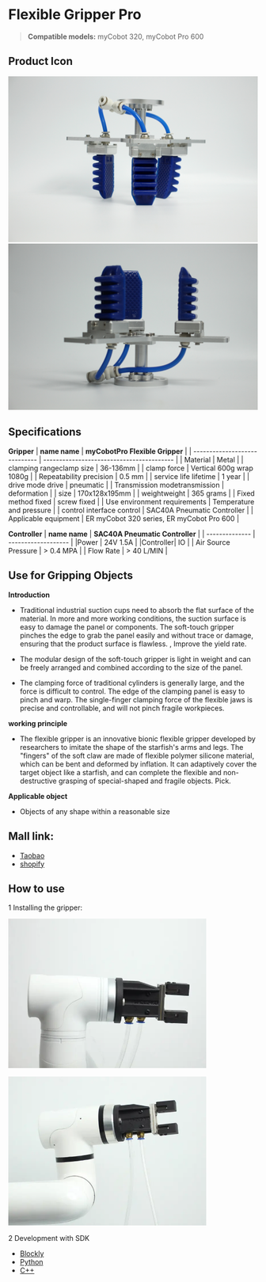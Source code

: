 # Flexible Gripper Pro

> **Compatible models:** myCobot 320, myCobot Pro 600

## Product Icon

<img src="../../../resources/1-ProductIntroduction/1.4/1.4.1-Gripper/4-FlexibleGripper/FlexibleGripper-1.JPG" alt="img-2" width="800" height="auto" /> <br>
<img src="../../../resources/1-ProductIntroduction/1.4/1.4.1-Gripper/4-FlexibleGripper/FlexibleGripper-2.JPG" alt="img-2" width="800" height="auto" /> <br>

## Specifications
**Gripper**
| **name name**                 | **myCobotPro Flexible Gripper**           |
| ----------------------------- | ----------------------------------------- |
| Material                      | Metal                                     |
| clamping rangeclamp size      | 36-136mm                                  |
| clamp force                   | Vertical 600g wrap 1080g                  |
| Repeatability precision       | 0.5 mm                                    |
| service life lifetime         | 1 year                                    |
| drive mode drive              | pneumatic                                 |
| Transmission modetransmission | deformation                               |
| size                          | 170x128x195mm                             |
| weightweight                  | 365 grams                                 |
| Fixed method fixed            | screw fixed                               |
| Use environment requirements  | Temperature and pressure                  |
| control interface control     | SAC40A Pneumatic Controller                             |
| Applicable equipment          | ER myCobot 320 series, ER myCobot Pro 600 |

**Controller**
| **name name**    | **SAC40A Pneumatic Controller**      |
| -------------- | ------------------- |
|Power  | 24V 1.5A   |
|Controller| IO |
| Air Source Pressure | > 0.4 MPA      |
| Flow Rate          | > 40 L/MIN     |


## Use for Gripping Objects

**Introduction**

- Traditional industrial suction cups need to absorb the flat surface of the material. In more and more working conditions, the suction surface is easy to damage the panel or components. The soft-touch gripper pinches the edge to grab the panel easily and without trace or damage, ensuring that the product surface is flawless. , Improve the yield rate.

- The modular design of the soft-touch gripper is light in weight and can be freely arranged and combined according to the size of the panel.

- The clamping force of traditional cylinders is generally large, and the force is difficult to control. The edge of the clamping panel is easy to pinch and warp. The single-finger clamping force of the flexible jaws is precise and controllable, and will not pinch fragile workpieces.

**working principle**

- The flexible gripper is an innovative bionic flexible gripper developed by researchers to imitate the shape of the starfish's arms and legs. The "fingers" of the soft claw are made of flexible polymer silicone material, which can be bent and deformed by inflation. It can adaptively cover the target object like a starfish, and can complete the flexible and non-destructive grasping of special-shaped and fragile objects. Pick.

**Applicable object**

- Objects of any shape within a reasonable size

## Mall link: 

-   [Taobao](https://shop504055678.taobao.com)
-   [shopify](https://shop.elephantrobotics.com/)

 ## How to use

1 Installing the gripper: <br>

<img src="../../../resources/1-ProductIntroduction/1.4/1.4.1-Gripper/3-PneumaticGripper/PneumaticGripper2.jpg" alt="img-2" width="400" height="auto" /> <br>

<img src="../../../resources/1-ProductIntroduction/1.4/1.4.1-Gripper/3-PneumaticGripper/PneumaticGripper3.jpg" alt="img-2" width="400" height="auto" /> <br>

2 Development with SDK  
-   [Blockly]()     
-   [Python]()
-   [C++]()
